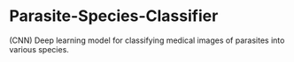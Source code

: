 # Parasite-Species-Classifier
(CNN) Deep learning model for classifying medical images of parasites into various species.
